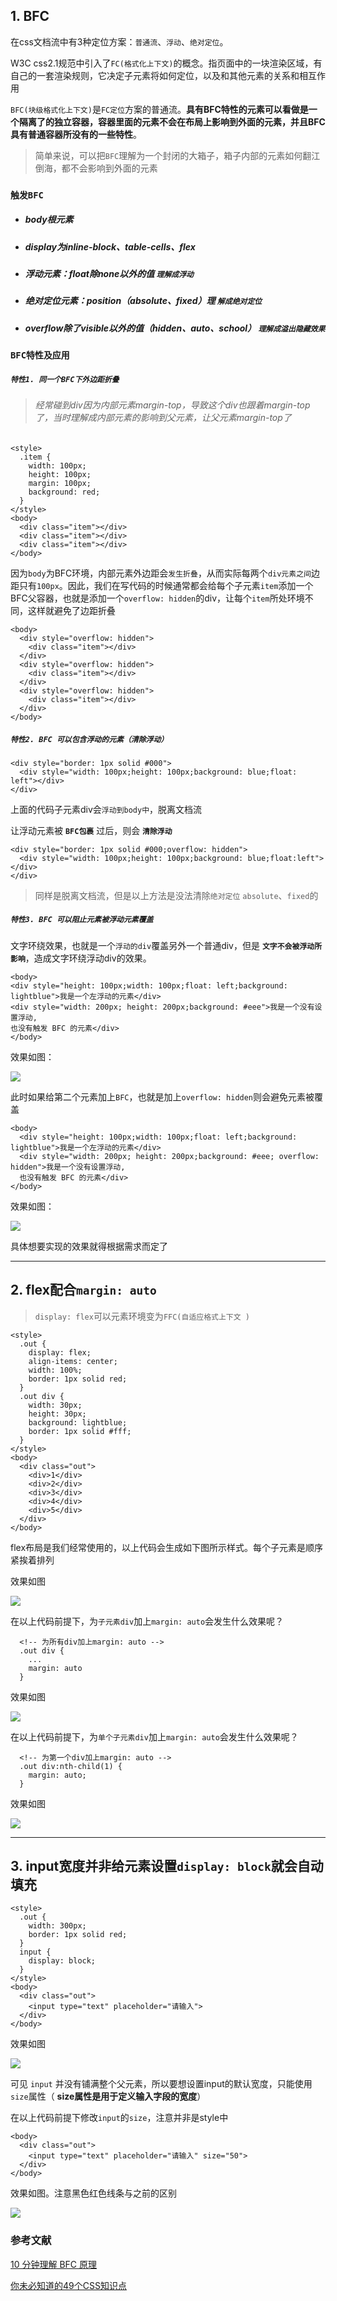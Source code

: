 ## 1. BFC

在css文档流中有3种定位方案：`普通流`、`浮动`、`绝对定位`。

W3C css2.1规范中引入了`FC(格式化上下文)`的概念。指页面中的一块渲染区域，有自己的一套渲染规则，它决定子元素将如何定位，以及和其他元素的关系和相互作用

`BFC(块级格式化上下文)`是`FC定位`方案的普通流。**具有BFC特性的元素可以看做是一个隔离了的独立容器，容器里面的元素不会在布局上影响到外面的元素，并且BFC具有普通容器所没有的一些特性**。
>简单来说，可以把`BFC`理解为一个封闭的大箱子，箱子内部的元素如何翻江倒海，都不会影响到外面的元素

### `触发BFC`
- ##### body根元素
- ##### display为inline-block、table-cells、flex
- ##### 浮动元素：float除none以外的值 `理解成浮动`
- ##### 绝对定位元素：position（absolute、fixed）理 `解成绝对定位`
- ##### overflow除了visible以外的值（hidden、auto、school） `理解成溢出隐藏效果`

### `BFC特性及应用`

##### `特性1. 同一个BFC下外边距折叠`
>###### 经常碰到div因为内部元素margin-top，导致这个div也跟着margin-top了，当时理解成内部元素的影响到父元素，让父元素margin-top了

```
<style>
  .item {
    width: 100px;
    height: 100px;
    margin: 100px;
    background: red;
  }
</style>
<body>
  <div class="item"></div>
  <div class="item"></div>
  <div class="item"></div>
</body>
```

因为`body`为BFC环境，内部元素外边距会`发生折叠`，从而实际每两个`div元素之间`边距只有`100px`。因此，我们在写代码的时候通常都会给每个子元素`item`添加一个BFC父容器，也就是添加一个`overflow: hidden`的div，让每个`item`所处环境不同，这样就避免了边距折叠
```
<body>
  <div style="overflow: hidden">
    <div class="item"></div>
  </div>
  <div style="overflow: hidden">
    <div class="item"></div>
  </div>
  <div style="overflow: hidden">
    <div class="item"></div>
  </div>
</body>
```

##### `特性2. BFC 可以包含浮动的元素（清除浮动）`
```
<div style="border: 1px solid #000">
  <div style="width: 100px;height: 100px;background: blue;float: left"></div>
</div>
```
上面的代码子元素div会`浮动到body中`，脱离文档流

让浮动元素被 **`BFC包裹`** 过后，则会 **`清除浮动`**

```
<div style="border: 1px solid #000;overflow: hidden">
  <div style="width: 100px;height: 100px;background: blue;float:left"></div>
</div>
```
> 同样是脱离文档流，但是以上方法是没法清除`绝对定位` `absolute`、`fixed`的

##### `特性3. BFC 可以阻止元素被浮动元素覆盖`

文字环绕效果，也就是一个`浮动的div`覆盖另外一个普通div，但是 **`文字不会被浮动所影响`**，造成文字环绕浮动div的效果。
```
<body>
<div style="height: 100px;width: 100px;float: left;background: lightblue">我是一个左浮动的元素</div>
<div style="width: 200px; height: 200px;background: #eee">我是一个没有设置浮动, 
也没有触发 BFC 的元素</div>
</body>
```
效果如图：
<p>
  <img src="./static/css.md/bfc1.jpg">
</p>

此时如果给第二个元素加上`BFC`，也就是加上`overflow: hidden`则会避免元素被覆盖

```
<body>
  <div style="height: 100px;width: 100px;float: left;background: lightblue">我是一个左浮动的元素</div>
  <div style="width: 200px; height: 200px;background: #eee; overflow: hidden">我是一个没有设置浮动, 
  也没有触发 BFC 的元素</div>
</body>
```
效果如图：
<p>
  <img src="./static/css.md/bfc2.png">
</p>

具体想要实现的效果就得根据需求而定了

---

## 2. flex配合`margin: auto`

>`display: flex`可以元素环境变为`FFC(自适应格式上下文 )`
```
<style>
  .out {
    display: flex;
    align-items: center;
    width: 100%;
    border: 1px solid red;
  }
  .out div {
    width: 30px;
    height: 30px;
    background: lightblue;
    border: 1px solid #fff;
  }
</style>
<body>
  <div class="out">
    <div>1</div>
    <div>2</div>
    <div>3</div>
    <div>4</div>
    <div>5</div>
  </div>
</body>
```

flex布局是我们经常使用的，以上代码会生成如下图所示样式。每个子元素是顺序紧挨着排列

效果如图
<p>
  <img src="./static/css.md/flex1.png">
</p>

在以上代码前提下，为`子元素div`加上`margin: auto`会发生什么效果呢？
```
  <!-- 为所有div加上margin: auto -->
  .out div {
    ...
    margin: auto
  }
```
效果如图
<p>
  <img src="./static/css.md/flex2.png">
</p>

在以上代码前提下，为`单个子元素div`加上`margin: auto`会发生什么效果呢？
```
  <!-- 为第一个div加上margin: auto -->
  .out div:nth-child(1) {
    margin: auto;
  }
```
效果如图
<p>
  <img src="./static/css.md/flex3.png">
</p>

---

## 3. input宽度并非给元素设置`display: block`就会自动填充
```
<style>
  .out {
    width: 300px;
    border: 1px solid red;
  }
  input {
    display: block;
  }
</style>
<body>
  <div class="out">
    <input type="text" placeholder="请输入">
  </div>
</body>
```
效果如图
<p>
  <img src="./static/css.md/input1.png">
</p>

可见 `input` 并没有铺满整个父元素，所以要想设置input的默认宽度，只能使用`size`属性（ **size属性是用于定义输入字段的宽度**）

在以上代码前提下修改`input`的`size`，注意并非是style中
```
<body>
  <div class="out">
    <input type="text" placeholder="请输入" size="50">
  </div>
</body>
```
效果如图。注意黑色红色线条与之前的区别
<p>
  <img src="./static/css.md/input2.png">
</p>






### 参考文献
[10 分钟理解 BFC 原理](https://zhuanlan.zhihu.com/p/25321647)

[你未必知道的49个CSS知识点](https://juejin.cn/post/6844903902123393032#heading-0)